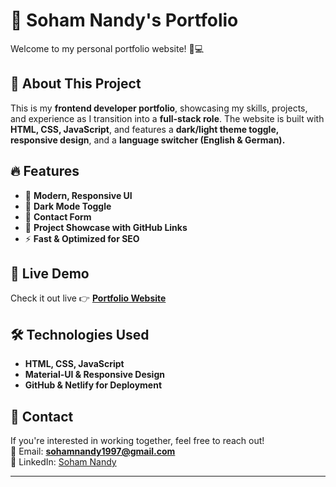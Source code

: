 # 🚀 Soham Nandy's Portfolio

Welcome to my personal portfolio website! 🎨💻

## 🌟 About This Project
This is my **frontend developer portfolio**, showcasing my skills, projects, and experience as I transition into a **full-stack role**. The website is built with **HTML, CSS, JavaScript**, and features a **dark/light theme toggle, responsive design**, and a **language switcher (English & German).**

## 🔥 Features
- 🎨 **Modern, Responsive UI**
- 🌙 **Dark Mode Toggle**
- 💬 **Contact Form**
- 📂 **Project Showcase with GitHub Links**
- ⚡ **Fast & Optimized for SEO**

## 🚀 Live Demo
Check it out live 👉 **[Portfolio Website]([https://your-netlify-link.netlify.app/](https://sohamnandyportfolio.netlify.app/))**  

## 🛠️ Technologies Used
- **HTML, CSS, JavaScript**
- **Material-UI & Responsive Design**
- **GitHub & Netlify for Deployment**

## 📩 Contact
If you're interested in working together, feel free to reach out!  
📧 Email: **sohamnandy1997@gmail.com**  
🔗 LinkedIn: [Soham Nandy](https://www.linkedin.com/in/soham-nandy-723a77200/)  

---


